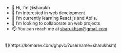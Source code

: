 - 👋 Hi, I’m @sharukh
- 👀 I’m interested in web development
- 🌱 I’m currently learning React js and Api's. 
- 💞️ I’m looking to collaborate on web projects
- 📫 You can reach me at sharukhsm@gmail.com
 <br />
![](https://komarev.com/ghpvc/?username=sharukhsm)

<!---
sharukhsm/sharukhsm is a ✨ special ✨ repository because its `README.md` (this file) appears on your GitHub profile.
You can click the Preview link to take a look at your changes.
--->
